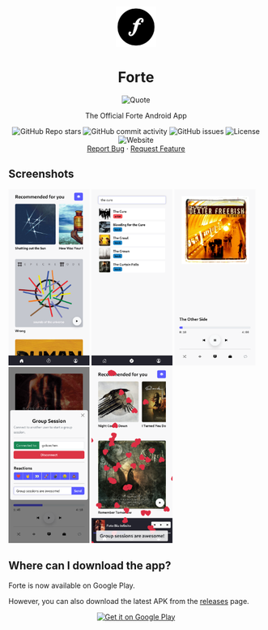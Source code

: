 <div align="center">
    <a href="https://github.com/kaangiray26/forte-app">
        <img src="images/app_icon.png" alt="Forte Logo" width="80" height="80">
    </a>
    <h1 align="center">Forte</h1>
    <img alt="Quote" src="https://img.shields.io/badge/OWN%20YOUR%20MUSIC-blue?style=flat-square">
    <p align="center">
        The Official Forte Android App
        <br />
        <div align="center">
            <img alt="GitHub Repo stars" src="https://img.shields.io/github/stars/kaangiray26/forte-app?style=flat-square">
            <img alt="GitHub commit activity" src="https://img.shields.io/github/commit-activity/m/kaangiray26/forte-app?style=flat-square">
            <img alt="GitHub issues" src="https://img.shields.io/github/issues/kaangiray26/forte-app?style=flat-square">
            <img alt="License" src="https://img.shields.io/github/license/kaangiray26/forte-app.svg?style=flat-square">
            <img alt="Website" src="https://img.shields.io/website?down_color=red&down_message=offline&style=flat-square&up_color=success&up_message=online&url=https%3A%2F%2Fforte.buzl.uk">
        </div>
        <a href="https://github.com/kaangiray26/forte-app/issues">Report Bug</a>
        ·
        <a href="https://github.com/kaangiray26/forte-app/issues">Request Feature</a>
    </p>
</div>


## Screenshots

[<img src="images/screenshot_1.png" width=160>](images/screenshot_1.png)
[<img src="images/screenshot_2.png" width=160>](images/screenshot_2.png)
[<img src="images/screenshot_3.png" width=160>](images/screenshot_3.png)
[<img src="images/screenshot_4.png" width=160>](images/screenshot_4.png)
[<img src="images/screenshot_5.png" width=160>](images/screenshot_5.png)

## Where can I download the app?
Forte is now available on Google Play.

However, you can also download the latest APK from the [releases](https://github.com/kaangiray26/forte-app/releases) page.

<div align="center">
    <a href='https://play.google.com/store/apps/details?id=forte.buzl.uk&pcampaignid=pcampaignidMKT-Other-global-all-co-prtnr-py-PartBadge-Mar2515-1'><img alt='Get it on Google Play' src='https://play.google.com/intl/en_us/badges/static/images/badges/en_badge_web_generic.png'/></a>
</div>